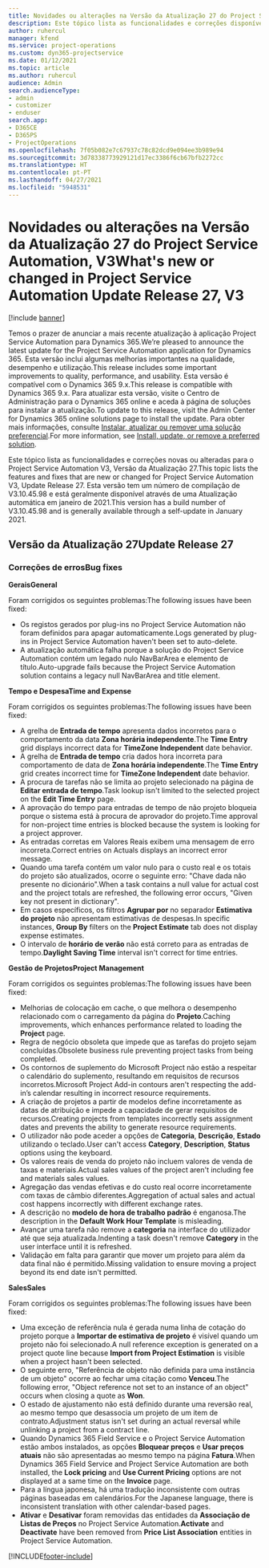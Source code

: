 ```yaml
---
title: Novidades ou alterações na Versão da Atualização 27 do Project Service Automation, V3
description: Este tópico lista as funcionalidades e correções disponíveis no Project Service Automation V3, Versão da Atualização 27, V3.
author: ruhercul
manager: kfend
ms.service: project-operations
ms.custom: dyn365-projectservice
ms.date: 01/12/2021
ms.topic: article
ms.author: ruhercul
audience: Admin
search.audienceType:
- admin
- customizer
- enduser
search.app:
- D365CE
- D365PS
- ProjectOperations
ms.openlocfilehash: 7f05b082e7c67937c78c82dcd9e094ee3b989e94
ms.sourcegitcommit: 3d78338773929121d17ec3386f6cb67bfb2272cc
ms.translationtype: HT
ms.contentlocale: pt-PT
ms.lasthandoff: 04/27/2021
ms.locfileid: "5948531"
---
```

# <a name="whats-new-or-changed-in-project-service-automation-update-release-27-v3"></a><span data-ttu-id="39b10-103">Novidades ou alterações na Versão da Atualização 27 do Project Service Automation, V3</span><span class="sxs-lookup"><span data-stu-id="39b10-103">What's new or changed in Project Service Automation Update Release 27, V3</span></span>

[!include [banner](../includes/psa-now-project-operations.md)]

<span data-ttu-id="39b10-104">Temos o prazer de anunciar a mais recente atualização à aplicação Project Service Automation para Dynamics 365.</span><span class="sxs-lookup"><span data-stu-id="39b10-104">We’re pleased to announce the latest update for the Project Service Automation application for Dynamics 365.</span></span> <span data-ttu-id="39b10-105">Esta versão inclui algumas melhorias importantes na qualidade, desempenho e utilização.</span><span class="sxs-lookup"><span data-stu-id="39b10-105">This release includes some important improvements to quality, performance, and usability.</span></span> <span data-ttu-id="39b10-106">Esta versão é compatível com o Dynamics 365 9.x.</span><span class="sxs-lookup"><span data-stu-id="39b10-106">This release is compatible with Dynamics 365 9.x.</span></span> <span data-ttu-id="39b10-107">Para atualizar esta versão, visite o Centro de Administração para o Dynamics 365 online e aceda à página de soluções para instalar a atualização.</span><span class="sxs-lookup"><span data-stu-id="39b10-107">To update to this release, visit the Admin Center for Dynamics 365 online solutions page to install the update.</span></span> <span data-ttu-id="39b10-108">Para obter mais informações, consulte [Instalar, atualizar ou remover uma solução preferencial](/power-platform/admin/install-remove-preferred-solution).</span><span class="sxs-lookup"><span data-stu-id="39b10-108">For more information, see [Install, update, or remove a preferred solution](/power-platform/admin/install-remove-preferred-solution).</span></span>

<span data-ttu-id="39b10-109">Este tópico lista as funcionalidades e correções novas ou alteradas para o Project Service Automation V3, Versão da Atualização 27.</span><span class="sxs-lookup"><span data-stu-id="39b10-109">This topic lists the features and fixes that are new or changed for Project Service Automation V3, Update Release 27.</span></span> <span data-ttu-id="39b10-110">Esta versão tem um número de compilação de V3.10.45.98 e está geralmente disponível através de uma Atualização automática em janeiro de 2021.</span><span class="sxs-lookup"><span data-stu-id="39b10-110">This version has a build number of V3.10.45.98 and is generally available through a self-update in January 2021.</span></span>

## <a name="update-release-27"></a><span data-ttu-id="39b10-111">Versão da Atualização 27</span><span class="sxs-lookup"><span data-stu-id="39b10-111">Update Release 27</span></span>

### <a name="bug-fixes"></a><span data-ttu-id="39b10-112">Correções de erros</span><span class="sxs-lookup"><span data-stu-id="39b10-112">Bug fixes</span></span>

<span data-ttu-id="39b10-113">**Gerais**</span><span class="sxs-lookup"><span data-stu-id="39b10-113">**General**</span></span>

<span data-ttu-id="39b10-114">Foram corrigidos os seguintes problemas:</span><span class="sxs-lookup"><span data-stu-id="39b10-114">The following issues have been fixed:</span></span>

- <span data-ttu-id="39b10-115">Os registos gerados por plug-ins no Project Service Automation não foram definidos para apagar automaticamente.</span><span class="sxs-lookup"><span data-stu-id="39b10-115">Logs generated by plug-ins in Project Service Automation haven't been set to auto-delete.</span></span>
- <span data-ttu-id="39b10-116">A atualização automática falha porque a solução do Project Service Automation contém um legado nulo NavBarArea e elemento de título.</span><span class="sxs-lookup"><span data-stu-id="39b10-116">Auto-upgrade fails because the Project Service Automation solution contains a legacy null NavBarArea and title element.</span></span>

<span data-ttu-id="39b10-117">**Tempo e Despesa**</span><span class="sxs-lookup"><span data-stu-id="39b10-117">**Time and Expense**</span></span>

<span data-ttu-id="39b10-118">Foram corrigidos os seguintes problemas:</span><span class="sxs-lookup"><span data-stu-id="39b10-118">The following issues have been fixed:</span></span>

- <span data-ttu-id="39b10-119">A grelha de **Entrada de tempo** apresenta dados incorretos para o comportamento da data **Zona horária independente**.</span><span class="sxs-lookup"><span data-stu-id="39b10-119">The **Time Entry** grid displays incorrect data for **TimeZone Independent** date behavior.</span></span>
- <span data-ttu-id="39b10-120">A grelha de **Entrada de tempo** cria dados hora incorreta para comportamento de data de **Zona horária independente**.</span><span class="sxs-lookup"><span data-stu-id="39b10-120">The **Time Entry** grid creates incorrect time for **TimeZone Independent** date behavior.</span></span>
- <span data-ttu-id="39b10-121">A procura de tarefas não se limita ao projeto selecionado na página de **Editar entrada de tempo**.</span><span class="sxs-lookup"><span data-stu-id="39b10-121">Task lookup isn't limited to the selected project on the **Edit Time Entry** page.</span></span>
- <span data-ttu-id="39b10-122">A aprovação do tempo para entradas de tempo de não projeto bloqueia porque o sistema está à procura de aprovador do projeto.</span><span class="sxs-lookup"><span data-stu-id="39b10-122">Time approval for non-project time entries is blocked because the system is looking for a project approver.</span></span>
- <span data-ttu-id="39b10-123">As entradas corretas em Valores Reais exibem uma mensagem de erro incorreta.</span><span class="sxs-lookup"><span data-stu-id="39b10-123">Correct entries on Actuals displays an incorrect error message.</span></span>
- <span data-ttu-id="39b10-124">Quando uma tarefa contém um valor nulo para o custo real e os totais do projeto são atualizados, ocorre o seguinte erro: "Chave dada não presente no dicionário".</span><span class="sxs-lookup"><span data-stu-id="39b10-124">When a task contains a null value for actual cost and the project totals are refreshed, the following error occurs, "Given key not present in dictionary".</span></span>
- <span data-ttu-id="39b10-125">Em casos específicos, os filtros **Agrupar por** no separador **Estimativa do projeto** não apresentam estimativas de despesas.</span><span class="sxs-lookup"><span data-stu-id="39b10-125">In specific instances, **Group By** filters on the **Project Estimate** tab does not display expense estimates.</span></span>
- <span data-ttu-id="39b10-126">O intervalo de **horário de verão** não está correto para as entradas de tempo.</span><span class="sxs-lookup"><span data-stu-id="39b10-126">**Daylight Saving Time** interval isn't correct for time entries.</span></span>

<span data-ttu-id="39b10-127">**Gestão de Projetos**</span><span class="sxs-lookup"><span data-stu-id="39b10-127">**Project Management**</span></span>

<span data-ttu-id="39b10-128">Foram corrigidos os seguintes problemas:</span><span class="sxs-lookup"><span data-stu-id="39b10-128">The following issues have been fixed:</span></span>

- <span data-ttu-id="39b10-129">Melhorias de colocação em cache, o que melhora o desempenho relacionado com o carregamento da página do **Projeto**.</span><span class="sxs-lookup"><span data-stu-id="39b10-129">Caching improvements, which enhances performance related to loading the **Project** page.</span></span>
- <span data-ttu-id="39b10-130">Regra de negócio obsoleta que impede que as tarefas do projeto sejam concluídas.</span><span class="sxs-lookup"><span data-stu-id="39b10-130">Obsolete business rule preventing project tasks from being completed.</span></span>
- <span data-ttu-id="39b10-131">Os contornos de suplemento do Microsoft Project não estão a respeitar o calendário do suplemento, resultando em requisitos de recursos incorretos.</span><span class="sxs-lookup"><span data-stu-id="39b10-131">Microsoft Project Add-in contours aren't respecting the add-in’s calendar resulting in incorrect resource requirements.</span></span>
- <span data-ttu-id="39b10-132">A criação de projetos a partir de modelos define incorretamente as datas de atribuição e impede a capacidade de gerar requisitos de recursos.</span><span class="sxs-lookup"><span data-stu-id="39b10-132">Creating projects from templates incorrectly sets assignment dates and prevents the ability to generate resource requirements.</span></span>
- <span data-ttu-id="39b10-133">O utilizador não pode aceder a opções de **Categoria**, **Descrição**, **Estado** utilizando o teclado.</span><span class="sxs-lookup"><span data-stu-id="39b10-133">User can't access **Category**, **Description**, **Status** options using the keyboard.</span></span>
- <span data-ttu-id="39b10-134">Os valores reais de venda do projeto não incluem valores de venda de taxas e materiais.</span><span class="sxs-lookup"><span data-stu-id="39b10-134">Actual sales values of the project aren't including fee and materials sales values.</span></span>
- <span data-ttu-id="39b10-135">Agregação das vendas efetivas e do custo real ocorre incorretamente com taxas de câmbio diferentes.</span><span class="sxs-lookup"><span data-stu-id="39b10-135">Aggregation of actual sales and actual cost happens incorrectly with different exchange rates.</span></span>
- <span data-ttu-id="39b10-136">A descrição no **modelo de hora de trabalho padrão** é enganosa.</span><span class="sxs-lookup"><span data-stu-id="39b10-136">The description in the **Default Work Hour Template** is misleading.</span></span>
- <span data-ttu-id="39b10-137">Avançar uma tarefa não remove a **categoria** na interface do utilizador até que seja atualizada.</span><span class="sxs-lookup"><span data-stu-id="39b10-137">Indenting a task doesn't remove **Category** in the user interface until it is refreshed.</span></span>
- <span data-ttu-id="39b10-138">Validação em falta para garantir que mover um projeto para além da data final não é permitido.</span><span class="sxs-lookup"><span data-stu-id="39b10-138">Missing validation to ensure moving a project beyond its end date isn't permitted.</span></span>

<span data-ttu-id="39b10-139">**Sales**</span><span class="sxs-lookup"><span data-stu-id="39b10-139">**Sales**</span></span>

<span data-ttu-id="39b10-140">Foram corrigidos os seguintes problemas:</span><span class="sxs-lookup"><span data-stu-id="39b10-140">The following issues have been fixed:</span></span>

- <span data-ttu-id="39b10-141">Uma exceção de referência nula é gerada numa linha de cotação do projeto porque a **Importar de estimativa de projeto** é visível quando um projeto não foi selecionado.</span><span class="sxs-lookup"><span data-stu-id="39b10-141">A null reference exception is generated on a project quote line because **Import from Project Estimation** is visible when a project hasn't been selected.</span></span>
- <span data-ttu-id="39b10-142">O seguinte erro, "Referência de objeto não definida para uma instância de um objeto" ocorre ao fechar uma citação como **Venceu**.</span><span class="sxs-lookup"><span data-stu-id="39b10-142">The following error, "Object reference not set to an instance of an object" occurs when closing a quote as **Won**.</span></span>
- <span data-ttu-id="39b10-143">O estado de ajustamento não está definido durante uma reversão real, ao mesmo tempo que desassocia um projeto de um item de contrato.</span><span class="sxs-lookup"><span data-stu-id="39b10-143">Adjustment status isn't set during an actual reversal while unlinking a project from a contract line.</span></span>
- <span data-ttu-id="39b10-144">Quando Dynamics 365 Field Service e o Project Service Automation estão ambos instalados, as opções **Bloquear preços** e **Usar preços atuais** não são apresentadas ao mesmo tempo na página **Fatura**.</span><span class="sxs-lookup"><span data-stu-id="39b10-144">When Dynamics 365 Field Service and Project Service Automation are both installed, the **Lock pricing** and **Use Current Pricing** options are not displayed at a same time on the **Invoice** page.</span></span>
- <span data-ttu-id="39b10-145">Para a língua japonesa, há uma tradução inconsistente com outras páginas baseadas em calendários.</span><span class="sxs-lookup"><span data-stu-id="39b10-145">For the Japanese language, there is inconsistent translation with other calendar-based pages.</span></span>
- <span data-ttu-id="39b10-146">**Ativar** e **Desativar** foram removidas das entidades da **Associação de Listas de Preços** no Project Service Automation.</span><span class="sxs-lookup"><span data-stu-id="39b10-146">**Activate** and **Deactivate** have been removed from **Price List Association** entities in Project Service Automation.</span></span>


[!INCLUDE[footer-include](../includes/footer-banner.md)]